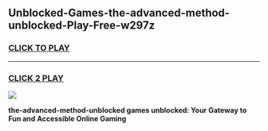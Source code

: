 
## Unblocked-Games-the-advanced-method-unblocked-Play-Free-w297z
<h3>
<a href="https://premium76.site?title=the-advanced-method-unblocked&ref=10A">CLICK TO PLAY</a></h3>
<hr>

<h3>
<a href="https://premium76.site?title=the-advanced-method-unblocked&ref=10A">CLICK 2 PLAY</a>
  
</h3>

<a href="https://premium76.site?title=the-advanced-method-unblocked&ref=10A"><img src="https://clearcache.store/games.png"></a>


**the-advanced-method-unblocked games unblocked: Your Gateway to Fun and Accessible Online Gaming**
